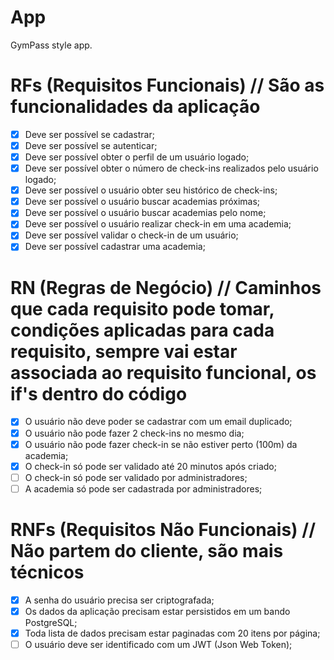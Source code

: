 # App

GymPass style app.


# RFs (Requisitos Funcionais) // São as funcionalidades da aplicação

- [x] Deve ser possível se cadastrar;
- [x] Deve ser possível se autenticar;
- [x] Deve ser possível obter o perfil de um usuário logado;
- [x] Deve ser possível obter o número de check-ins realizados pelo usuário logado;
- [x] Deve ser possível o usuário obter seu histórico de check-ins;
- [x] Deve ser possível o usuário buscar academias próximas;
- [x] Deve ser possível o usuário buscar academias pelo nome;
- [x] Deve ser possível o usuário realizar check-in em uma academia;
- [x] Deve ser possível validar o check-in de um usuário;
- [x] Deve ser possível cadastrar uma academia;

# RN (Regras de Negócio) // Caminhos que cada requisito pode tomar, condições aplicadas para cada requisito, sempre vai estar associada ao requisito funcional, os if's dentro do código

- [x] O usuário não deve poder se cadastrar com um email duplicado;
- [x] O usuário não pode fazer 2 check-ins no mesmo dia;
- [x] O usuário não pode fazer check-in se não estiver perto (100m) da academia;
- [x] O check-in só pode ser validado até 20 minutos após criado;
- [  ] O check-in só pode ser validado por administradores;
- [  ] A academia só pode ser cadastrada por administradores;

# RNFs (Requisitos Não Funcionais) // Não partem do cliente, são mais técnicos 
- [x] A senha do usuário precisa ser criptografada;
- [x] Os dados da aplicação precisam estar persistidos em um bando PostgreSQL;
- [x] Toda lista de dados precisam estar paginadas com 20 itens por página;
- [  ] O usuário deve ser identificado com um JWT (Json Web Token);
